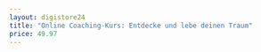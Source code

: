 ```yaml
---
layout: digistore24
title: "Online Coaching-Kurs: Entdecke und lebe deinen Traum"
price: 49.97
---
```

